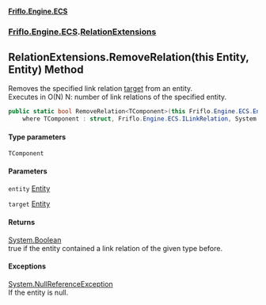 #### [Friflo.Engine.ECS](index.md 'index')
### [Friflo.Engine.ECS](Friflo.Engine.ECS.md 'Friflo.Engine.ECS').[RelationExtensions](RelationExtensions.md 'Friflo.Engine.ECS.RelationExtensions')

## RelationExtensions.RemoveRelation<TComponent>(this Entity, Entity) Method

Removes the specified link relation [target](RelationExtensions.RemoveRelation_TComponent_(thisEntity,Entity).md#Friflo.Engine.ECS.RelationExtensions.RemoveRelation_TComponent_(thisFriflo.Engine.ECS.Entity,Friflo.Engine.ECS.Entity).target 'Friflo.Engine.ECS.RelationExtensions.RemoveRelation<TComponent>(this Friflo.Engine.ECS.Entity, Friflo.Engine.ECS.Entity).target') from an entity.<br/>
Executes in O(N) N: number of link relations of the specified entity.

```csharp
public static bool RemoveRelation<TComponent>(this Friflo.Engine.ECS.Entity entity, Friflo.Engine.ECS.Entity target)
    where TComponent : struct, Friflo.Engine.ECS.ILinkRelation, System.ValueType, System.ValueType;
```
#### Type parameters

<a name='Friflo.Engine.ECS.RelationExtensions.RemoveRelation_TComponent_(thisFriflo.Engine.ECS.Entity,Friflo.Engine.ECS.Entity).TComponent'></a>

`TComponent`
#### Parameters

<a name='Friflo.Engine.ECS.RelationExtensions.RemoveRelation_TComponent_(thisFriflo.Engine.ECS.Entity,Friflo.Engine.ECS.Entity).entity'></a>

`entity` [Entity](Entity.md 'Friflo.Engine.ECS.Entity')

<a name='Friflo.Engine.ECS.RelationExtensions.RemoveRelation_TComponent_(thisFriflo.Engine.ECS.Entity,Friflo.Engine.ECS.Entity).target'></a>

`target` [Entity](Entity.md 'Friflo.Engine.ECS.Entity')

#### Returns
[System.Boolean](https://docs.microsoft.com/en-us/dotnet/api/System.Boolean 'System.Boolean')  
true if the entity contained a link relation of the given type before.

#### Exceptions

[System.NullReferenceException](https://docs.microsoft.com/en-us/dotnet/api/System.NullReferenceException 'System.NullReferenceException')  
If the entity is null.